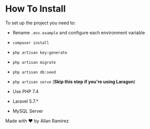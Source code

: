 # How To Install

To set up the project you need to:
-  Rename `.env.example` and configure each environment variable
-  `composer install`
-  `php artisan key:generate`
-  `php artisan migrate`
-  `php artisan db:seed`
-  `php artisan serve` (**Skip this step if you're using Laragon**)


- Use PHP 7.4
- Laravel 5.7.*
- MySQL Server

Made with ❤ by Allan Ramirez

